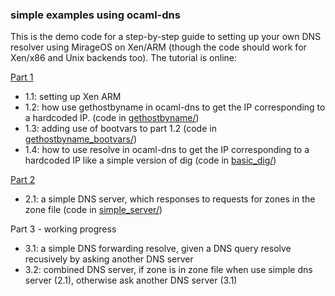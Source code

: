 ### simple examples using ocaml-dns

This is the demo code for a step-by-step guide to setting up your own DNS resolver using MirageOS on Xen/ARM (though the code should work for Xen/x86 and Unix backends too). The tutorial is online:

[Part 1](http://hh360.user.srcf.net/blog/2015/02/part-1-running-your-own-dns-resolver-with-mirageos)
- 1.1: setting up Xen ARM
- 1.2: how use gethostbyname in ocaml-dns to get the IP corresponding to a hardcoded IP. (code in [gethostbyname/](gethostbyname))
- 1.3: adding use of bootvars to part 1.2 (code in [gethostbyname_bootvars/](gethostbyname_bootvars))
- 1.4: how to use resolve in ocaml-dns to get the IP corresponding to a hardcoded IP like a simple version of dig (code in [basic_dig/](basic_dig))

[Part 2](http://hh360.user.srcf.net/blog/2015/03/part-2-running-your-own-dns-resolver-with-mirageos/)
- 2.1: a simple DNS server, which responses to requests for zones in the zone file (code in [simple_server/](simple_server))

Part 3 - working progress
- 3.1: a simple DNS forwarding resolve, given a DNS query resolve recusively by asking another DNS server
- 3.2: combined DNS server, if zone is in zone file when use simple dns server (2.1), otherwise ask another DNS server (3.1)